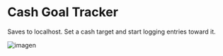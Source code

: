 # Cash Goal Tracker

Saves to localhost. Set a cash target and start logging entries toward it. 

![imagen](https://github.com/elvstejd/cash-goal-tracker/assets/47759122/2c2e05a4-0035-4888-886e-b2905a0b86ce)
